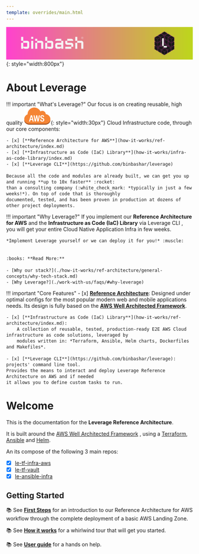 ```yaml
---
template: overrides/main.html
---
```


![binbash-logo](./assets/images/logos/binbash-leverage-header.png "binbash"){: style="width:800px"}

# About Leverage

!!! important "What's Leverage?"
    Our focus is on creating reusable, high quality 
    ![leverage-aws](./assets/images/icons/aws-emojipack/General_AWScloud.png "AWS"){: style="width:30px"} 
    Cloud Infrastructure code, through our core components:

    - [x] [**Reference Architecture for AWS**](how-it-works/ref-architecture/index.md)
    - [x] [**Infrastructure as Code (IaC) Library**](how-it-works/infra-as-code-library/index.md)
    - [x] [**Leverage CLI**](https://github.com/binbashar/leverage)

    Because all the code and modules are already built, we can get you up and running **up to 10x faster** :rocket: 
    than a consulting company (:white_check_mark: *typically in just a few weeks!*). On top of code that is thoroughly 
    documented, tested, and has been proven in production at dozens of other project deployments.

!!! important "Why Leverage?"
    If you implement our **Reference Architecture for AWS** and the 
    **Infrastructure as Code (IaC) Library** via Leverage CLI , you will get your entire Cloud Native 
    Application Infra in few weeks.

    *Implement Leverage yourself or we can deploy it for you!* :muscle:

        
    :books: **Read More:** 

    - [Why our stack?](./how-it-works/ref-architecture/general-concepts/why-tech-stack.md)
    - [Why Leverage?](./work-with-us/faqs/#why-leverage)

!!! important "Core Features"
    - [x] [**Reference Architecture**](how-it-works/infra-as-code-library/index.md):
    Designed under optimal configs for the most popular modern web and mobile applications needs.
    Its design is fully based on the
    [**AWS Well Architected Framework**](https://leverage.binbash.com.ar/support/#aws-well-architected-review).

    - [x] [**Infrastructure as Code (IaC) Library**](how-it-works/ref-architecture/index.md):
        A collection of reusable, tested, production-ready E2E AWS Cloud infrastructure as code solutions, leveraged by
        modules written in: *Terraform, Ansible, Helm charts, Dockerfiles and Makefiles*.

    - [x] [**Leverage CLI**](https://github.com/binbashar/leverage): projects' command line tool.
    Provides the means to interact and deploy Leverage Reference Architecture on AWS and if needed
    it allows you to define custom tasks to run.

# Welcome
This is the documentation for the **Leverage Reference Architecture**.

It is built around the [AWS Well Architected Framework](https://aws.amazon.com/architecture/well-architected/)
, using a [Terraform](https://www.terraform.io/), [Ansible](https://www.ansible.com/) and [Helm](https://helm.sh/).

An its compose of the following 3 main repos:

- [x] [le-tf-infra-aws](https://github.com/binbashar/le-tf-infra-aws)
- [x] [le-tf-vault](https://github.com/binbashar/le-tf-vault)
- [x] [le-ansible-infra](https://github.com/binbashar/le-ansible-infra)

## Getting Started
:books: See [**First Steps**](./first-steps/introduction.md) for an introduction to our Reference
Architecture for AWS workflow through the complete deployment of a basic AWS Landing Zone.

:books: See [**How it works**](how-it-works/ref-architecture/index.md) for a whirlwind tour that will get you started.

:books: See [**User guide**](./user-guide/index.md) for a hands on help.